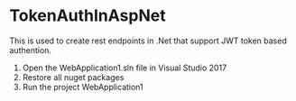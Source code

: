 # TokenAuthInAspNet

This is used to create rest endpoints in .Net that support JWT token based authention.

1. Open the WebApplication1.sln file in Visual Studio 2017
2. Restore all nuget packages
3. Run the project WebApplication1

